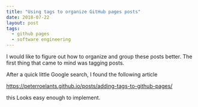 ```yaml
---
title: "Using tags to organize GitHub pages posts"
date: 2018-07-22
layout: post
tags:
  - github pages
  - software engineering
---
```


I would like to figure out how to organize and group these posts better. The first thing that came to mind was tagging posts.

After a quick little Google search, I found the following article

<https://peterroelants.github.io/posts/adding-tags-to-github-pages/>

this Looks easy enough to implement.
